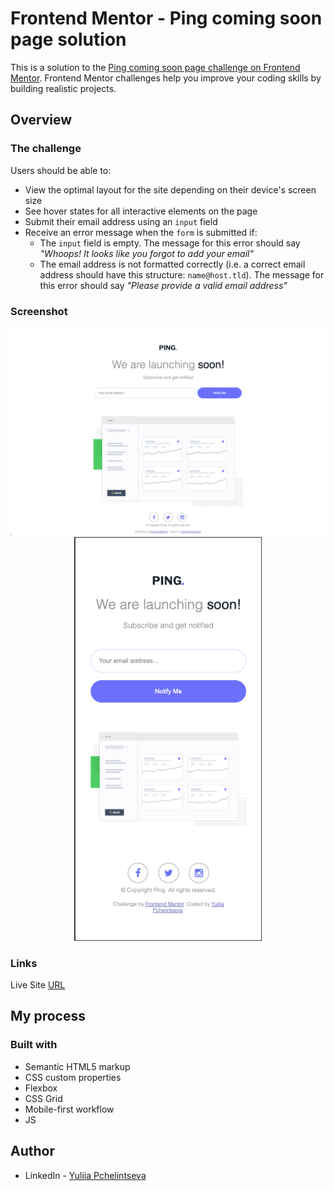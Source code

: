 # Frontend Mentor - Ping coming soon page solution

This is a solution to the [Ping coming soon page challenge on Frontend Mentor](https://www.frontendmentor.io/challenges/ping-single-column-coming-soon-page-5cadd051fec04111f7b848da). Frontend Mentor challenges help you improve your coding skills by building realistic projects.

## Overview

### The challenge

Users should be able to:

- View the optimal layout for the site depending on their device's screen size
- See hover states for all interactive elements on the page
- Submit their email address using an `input` field
- Receive an error message when the `form` is submitted if:
	- The `input` field is empty. The message for this error should say *"Whoops! It looks like you forgot to add your email"*
	- The email address is not formatted correctly (i.e. a correct email address should have this structure: `name@host.tld`). The message for this error should say *"Please provide a valid email address"*

### Screenshot

<p align="middle">
<img src="./images/desktop.png" width="1000">
<img src="./images/mobile.png" width="300">
</p>

### Links

Live Site [URL](https://yuliia-p.github.io/Ping-single-column-coming-soon-page/)

## My process

### Built with

- Semantic HTML5 markup
- CSS custom properties
- Flexbox
- CSS Grid
- Mobile-first workflow
- JS

## Author

- LinkedIn - [Yuliia Pchelintseva](https://https://www.linkedin.com/in/yuliia-pch/)
